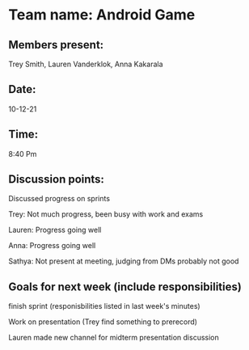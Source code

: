 # Team name: Android Game

## Members present:
Trey Smith, Lauren Vanderklok, Anna Kakarala
## Date:
10-12-21

## Time:
8:40 Pm

## Discussion points:
Discussed progress on sprints

Trey:  Not much progress, been busy with work and exams

Lauren: Progress going well

Anna:  Progress going well

Sathya:  Not present at meeting, judging from DMs probably not good

## Goals for next week (include responsibilities)
finish sprint (responisbilities listed in last week's minutes)

Work on presentation (Trey find something to prerecord)

Lauren made new channel for midterm presentation discussion
